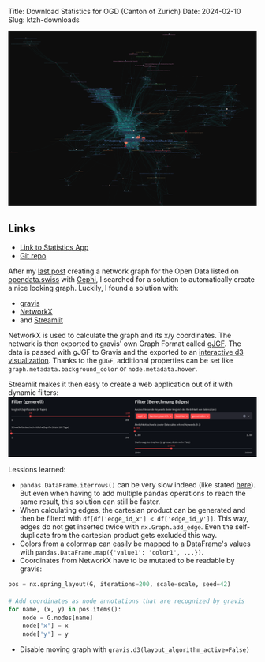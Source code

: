 Title: Download Statistics for OGD (Canton of Zurich)
Date: 2024-02-10
Slug: ktzh-downloads

![Statistics Thumbnail](../images/ktzh_thumbnail.png)

## Links
* [Link to Statistics App](https://ktzh.bardos.dev)
* [Git repo](https://github.com/fbardos/ktzh_ogd_statistics)

After my [last post](https://bardos.dev/tags-network.html) creating a network graph for the Open Data listed on [opendata.swiss](http://opendata.swiss) with [Gephi](https://gephi.org/), I searched for a solution to automatically create a nice looking graph. Luckily, I found a solution with:

* [gravis](https://robert-haas.github.io/gravis-docs/index.html)
* [NetworkX](https://networkx.org/)
* and [Streamlit](http://streamlit.io)

NetworkX is used to calculate the graph and its x/y coordinates. The network is then exported to gravis' own Graph Format called [gJGF](https://robert-haas.github.io/gravis-docs/rst/format_specification.html).
The data is passed with gJGF to Gravis and the exported to an [interactive d3 visualization](https://robert-haas.github.io/gravis-docs/rst/api/d3.html).
Thanks to the `gJGF`, additional properties can be set like `graph.metadata.background_color` or `node.metadata.hover`.

Streamlit makes it then easy to create a web application out of it with dynamic filters:
![Filters for graph generation](../images/ktzh_filters.png)

Lessions learned:

* `pandas.DataFrame.iterrows()` can be very slow indeed (like stated [here](https://stackoverflow.com/a/24871316/4856719)). But even when having to add multiple pandas operations to reach the same result, this solution can still be faster.
* When calculating edges, the cartesian product can be generated and then be filterd with `df[df['edge_id_x'] < df['edge_id_y']]`. This way, edges do not get inserted twice with `nx.Graph.add_edge`. Even the self-duplicate from the cartesian product gets excluded this way.
* Colors from a colormap can easily be mapped to a DataFrame's values with `pandas.DataFrame.map({'value1': 'color1', ...})`.
* Coordinates from NetworkX have to be mutated to be readable by gravis:
```python
pos = nx.spring_layout(G, iterations=200, scale=scale, seed=42)

# Add coordinates as node annotations that are recognized by gravis
for name, (x, y) in pos.items():
    node = G.nodes[name]
    node['x'] = x
    node['y'] = y
```
* Disable moving graph with `gravis.d3(layout_algorithm_active=False)`
